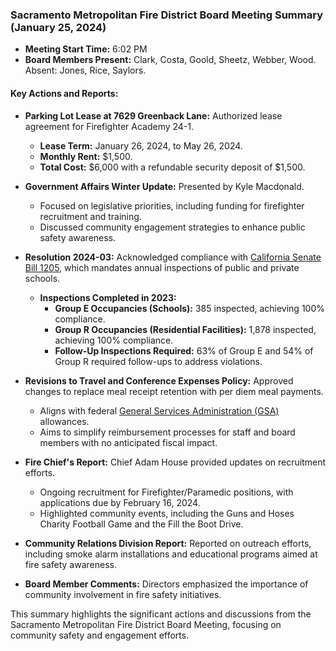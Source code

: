 ### Sacramento Metropolitan Fire District Board Meeting Summary (January 25, 2024)

- **Meeting Start Time:** 6:02 PM
- **Board Members Present:** Clark, Costa, Goold, Sheetz, Webber, Wood. Absent: Jones, Rice, Saylors.

#### Key Actions and Reports:
- **Parking Lot Lease at 7629 Greenback Lane:** Authorized lease agreement for Firefighter Academy 24-1.
  - **Lease Term:** January 26, 2024, to May 26, 2024.
  - **Monthly Rent:** $1,500.
  - **Total Cost:** $6,000 with a refundable security deposit of $1,500.

- **Government Affairs Winter Update:** Presented by Kyle Macdonald.
  - Focused on legislative priorities, including funding for firefighter recruitment and training.
  - Discussed community engagement strategies to enhance public safety awareness.

- **Resolution 2024-03:** Acknowledged compliance with [California Senate Bill 1205](https://leginfo.legislature.ca.gov/faces/billText?bill_id=202120220SB1205), which mandates annual inspections of public and private schools.
  - **Inspections Completed in 2023:**
    - **Group E Occupancies (Schools):** 385 inspected, achieving 100% compliance.
    - **Group R Occupancies (Residential Facilities):** 1,878 inspected, achieving 100% compliance.
    - **Follow-Up Inspections Required:** 63% of Group E and 54% of Group R required follow-ups to address violations.

- **Revisions to Travel and Conference Expenses Policy:** Approved changes to replace meal receipt retention with per diem meal payments.
  - Aligns with federal [General Services Administration (GSA)](https://www.gsa.gov/) allowances.
  - Aims to simplify reimbursement processes for staff and board members with no anticipated fiscal impact.

- **Fire Chief's Report:** Chief Adam House provided updates on recruitment efforts.
  - Ongoing recruitment for Firefighter/Paramedic positions, with applications due by February 16, 2024.
  - Highlighted community events, including the Guns and Hoses Charity Football Game and the Fill the Boot Drive.

- **Community Relations Division Report:** Reported on outreach efforts, including smoke alarm installations and educational programs aimed at fire safety awareness.

- **Board Member Comments:** Directors emphasized the importance of community involvement in fire safety initiatives.

This summary highlights the significant actions and discussions from the Sacramento Metropolitan Fire District Board Meeting, focusing on community safety and engagement efforts.
